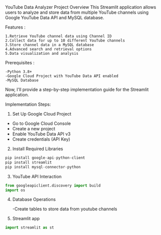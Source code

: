 YouTube Data Analyzer
Project Overview
This Streamlit application allows users to  analyze and store data from multiple YouTube channels using Google YouTube Data API and MySQL database.


Features :
  
    1.Retrieve YouTube channel data using Channel ID
    2.Collect data for up to 10 different YouTube channels
    3.Store channel data in a MySQL database
    4.Advanced search and retrieval options
    5.Data visualization and analysis

Prerequisites :
   
    -Python 3.8+
    -Google Cloud Project with YouTube Data API enabled
    -MySQL Database

Now, I'll provide a step-by-step implementation guide for the Streamlit application.

Implementation Steps:

1. Set Up Google Cloud Project
- Go to Google Cloud Console
- Create a new project
- Enable YouTube Data API v3
- Create credentials (API Key)

2. Install Required Libraries
```python
pip install google-api-python-client
pip install streamlit
pip install mysql-connector-python
```

3. YouTube API Interaction
 ```python
from googleapiclient.discovery import build
import os
```

4. Database Operations

   -Create tables to store data from youtube channels

6. Streamlit app
```python
import streamlit as st
```


